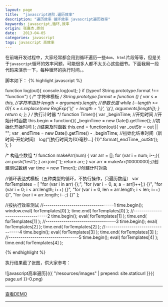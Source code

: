 ```yaml
---
layout: page
title:  "javascript进阶.遍历效率"
description: "遍历效率 循环效率 javascript遍历效率"
keywords: javascript,循环,效率
origin: 张嘉杰.原创
date:   2013-04-05
categories: javascript
tags: javascript 高效率
---
```

在前端开发过程中，大家经常都会用到循环遍历一些`dom`、`html`片段等等，但是关于`javascript`循环的效率问题，可能很多人都不太关心这些细节。下面我用一段代码来演示一下，每种循环的执行时间。。  
<!--more-->

脚本如下：
{% highlight javascript %}

function log(out){ console.log(out);  }
if (typeof String.prototype.format !== "function") {
    /* 字符串模板 */
    String.prototype.format = function () {
        var s = this, //字符串指针
            length = arguments.length; //参数长度
        while (--length >= 0){
            s = s.replace(new RegExp('\\{' + length + '\\}', 'g'), arguments[length]);
        }
        return s;
    };
}
/* 执行计时器 */
function Timer(){
    var _beginTime; //开始时间
    //开始计时函数
    this.begin = function(){
        _beginTime = new Date().getTime(); //初始化开始时间
    };
    //结束及时函数
    this.end = function(out){
        var _outStr = out || "";
        var _endTime = new Date().getTime() - _beginTime; //初始化结束时间（新时间-开始时间）
        log("[执行时间为{0}毫秒...] {1}".format(_endTime,_outStr));
    };
}

/* 构造空数组 */
function makeArr(num) {
    var arr = [];
    for (var i = num; i--;){
        arr.push('test');
    }
    arr.join('');
    return arr;
}
var arr = makeArr(10000000);//创建测试数组
var time = new Timer(); //创建计时对象

//循环表达式模板（五种类型的循环，不执行操作，只遍历数组）
var forTemplates = [
    "for (var i in arr) {};",
    "for (var i = 0, a; a = arr[i++];) {}",
    "for (var i = 0; i < arr.length; i++) {}",
    "for (var i = 0, len = arr.length; i < len; i++) {}",
    "for (var i = arr.length; i--;) {}"
];

//按执行效率测试
//-----------------------------------1
time.begin();
window.eval( forTemplates[0] );
time.end( forTemplates[0] );
//-----------------------------------2
time.begin();
eval( forTemplates[1] );
time.end( forTemplates[1] );
//-----------------------------------3
time.begin();
eval( forTemplates[2] );
time.end( forTemplates[2] );
//-----------------------------------4
time.begin();
eval( forTemplates[3] );
time.end( forTemplates[3] );
//-----------------------------------5
time.begin();
eval( forTemplates[4] );
time.end( forTemplates[4] );

{% endhighlight %}

执行结果截了张图，供大家参考： 

![javascript高率遍历]({{ "/resources/images" | prepend: site.staticurl }}{{ page.url }}-0.png)

-----------------------

<a class="btn btn-primary btn-sm" href="/resources/demo{{ page.url}}.html" target="_blank">查看DEMO</a> 

-----------------------
